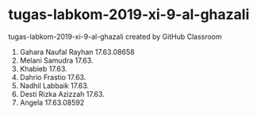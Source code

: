 # tugas-labkom-2019-xi-9-al-ghazali
tugas-labkom-2019-xi-9-al-ghazali created by GitHub Classroom
1. Gahara Naufal Rayhan 17.63.08658
2. Melani Samudra 17.63.
3. Khabieb 17.63.
4. Dahrio Frastio 17.63.
5. Nadhil Labbaik 17.63.
6. Desti Rizka Azizzah 17.63.
7. Angela 17.63.08592
